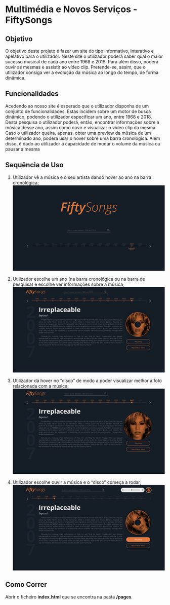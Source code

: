 # Multimédia e Novos Serviços - FiftySongs

## Objetivo
O objetivo deste projeto é fazer um site do tipo informativo, interativo e apelativo para o utilizador. Neste site o utilizador poderá saber qual o maior sucesso musical de cada ano entre 1968 e 2018. Para além disso, poderá ouvir as mesmas e assistir ao vídeo clip. Pretende-se, assim, que o utilizador consiga ver a evolução da música ao longo do tempo, de forma dinâmica.

## Funcionalidades
Acedendo ao nosso site é esperado que o utilizador disponha de um conjunto de funcionalidades. Estas incidem sobre um motor de busca dinâmico, podendo o utilizador especificar um ano, entre 1968 e 2018. Desta pesquisa o utilizador poderá, então, encontrar informações sobre a música desse ano, assim como ouvir e visualizar o video clip da mesma. Caso o utilizador queira, apenas, obter uma preview da música de um determinado ano, poderá usar o hover sobre uma barra cronológica. Além disso, é dado ao utilizador a capacidade de mudar o volume da música ou pausar a mesma

## Sequência de Uso
1. Utilizador vê a música e o seu artista dando hover ao ano na barra cronológica;
![1](screenshots/1.png)

2. Utilizador escolhe um ano (na barra cronológica ou na barra de pesquisa) e escolhe ver informações sobre a música;
![2](screenshots/2.png)

3. Utilizador dá hover no “disco” de modo a poder visualizar melhor a foto relacionada com a música;
![3](screenshots/3.png)

4. Utilizador escolhe ouvir a música e o “disco” começa a rodar;
![4](screenshots/4.png)

## Como Correr
Abrir o ficheiro **index.html** que se encontra na pasta **/pages**.
